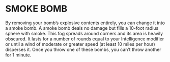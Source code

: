 # SMOKE BOMB

By removing your bomb’s explosive contents entirely, you can change it into a smoke bomb. A smoke bomb deals no damage but fills a 10-foot radius sphere with smoke. This fog spreads around corners and its area is heavily obscured. It lasts for a number of rounds equal to your Intelligence modifier or until a wind of moderate or greater speed (at least 10 miles per hour) disperses it. Once you throw one of these bombs, you can’t throw another for 1 minute.